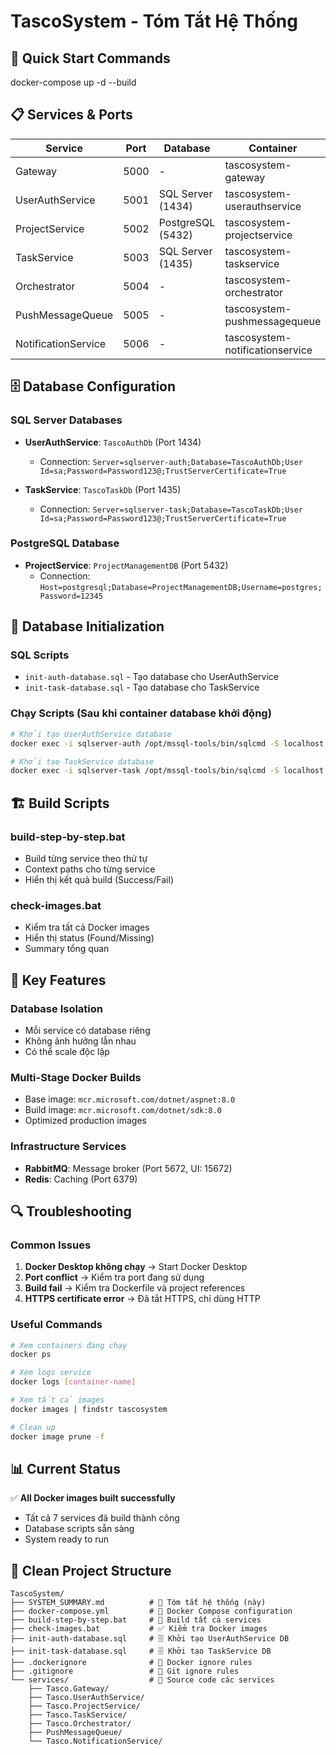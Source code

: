 # TascoSystem - Tóm Tắt Hệ Thống

## 🚀 Quick Start Commands

docker-compose up -d --build

## 📋 Services & Ports

| Service | Port | Database | Container |
|---------|------|----------|-----------|
| Gateway | 5000 | - | tascosystem-gateway |
| UserAuthService | 5001 | SQL Server (1434) | tascosystem-userauthservice |
| ProjectService | 5002 | PostgreSQL (5432) | tascosystem-projectservice |
| TaskService | 5003 | SQL Server (1435) | tascosystem-taskservice |
| Orchestrator | 5004 | - | tascosystem-orchestrator |
| PushMessageQueue | 5005 | - | tascosystem-pushmessagequeue |
| NotificationService | 5006 | - | tascosystem-notificationservice |

## 🗄️ Database Configuration

### SQL Server Databases
- **UserAuthService**: `TascoAuthDb` (Port 1434)
  - Connection: `Server=sqlserver-auth;Database=TascoAuthDb;User Id=sa;Password=Password123@;TrustServerCertificate=True`
  
- **TaskService**: `TascoTaskDb` (Port 1435)  
  - Connection: `Server=sqlserver-task;Database=TascoTaskDb;User Id=sa;Password=Password123@;TrustServerCertificate=True`

### PostgreSQL Database
- **ProjectService**: `ProjectManagementDB` (Port 5432)
  - Connection: `Host=postgresql;Database=ProjectManagementDB;Username=postgres;Password=12345`

## 🔧 Database Initialization

### SQL Scripts
- `init-auth-database.sql` - Tạo database cho UserAuthService
- `init-task-database.sql` - Tạo database cho TaskService  

### Chạy Scripts (Sau khi container database khởi động)
```bash
# Khởi tạo UserAuthService database
docker exec -i sqlserver-auth /opt/mssql-tools/bin/sqlcmd -S localhost -U sa -P "Password123@" -i init-auth-database.sql

# Khởi tạo TaskService database  
docker exec -i sqlserver-task /opt/mssql-tools/bin/sqlcmd -S localhost -U sa -P "Password123@" -i init-task-database.sql
```

## 🏗️ Build Scripts

### build-step-by-step.bat
- Build từng service theo thứ tự
- Context paths cho từng service
- Hiển thị kết quả build (Success/Fail)

### check-images.bat  
- Kiểm tra tất cả Docker images
- Hiển thị status (Found/Missing)
- Summary tổng quan

## 🎯 Key Features

### Database Isolation
- Mỗi service có database riêng
- Không ảnh hưởng lẫn nhau
- Có thể scale độc lập

### Multi-Stage Docker Builds
- Base image: `mcr.microsoft.com/dotnet/aspnet:8.0`
- Build image: `mcr.microsoft.com/dotnet/sdk:8.0`
- Optimized production images

### Infrastructure Services
- **RabbitMQ**: Message broker (Port 5672, UI: 15672)
- **Redis**: Caching (Port 6379)

## 🔍 Troubleshooting

### Common Issues
1. **Docker Desktop không chạy** → Start Docker Desktop
2. **Port conflict** → Kiểm tra port đang sử dụng
3. **Build fail** → Kiểm tra Dockerfile và project references
4. **HTTPS certificate error** → Đã tắt HTTPS, chỉ dùng HTTP

### Useful Commands
```bash
# Xem containers đang chạy
docker ps

# Xem logs service
docker logs [container-name]

# Xem tất cả images
docker images | findstr tascosystem

# Clean up
docker image prune -f

```

## 📊 Current Status
✅ **All Docker images built successfully**
- Tất cả 7 services đã build thành công
- Database scripts sẵn sàng
- System ready to run

## 📁 Clean Project Structure
```
TascoSystem/
├── SYSTEM_SUMMARY.md          # 📖 Tóm tắt hệ thống (này)
├── docker-compose.yml         # 🐳 Docker Compose configuration
├── build-step-by-step.bat     # 🔨 Build tất cả services
├── check-images.bat           # ✅ Kiểm tra Docker images
├── init-auth-database.sql     # 🗄️ Khởi tạo UserAuthService DB
├── init-task-database.sql     # 🗄️ Khởi tạo TaskService DB
├── .dockerignore              # 🚫 Docker ignore rules
├── .gitignore                 # 🚫 Git ignore rules
└── services/                  # 📁 Source code các services
    ├── Tasco.Gateway/
    ├── Tasco.UserAuthService/
    ├── Tasco.ProjectService/
    ├── Tasco.TaskService/
    ├── Tasco.Orchestrator/
    ├── PushMessageQueue/
    └── Tasco.NotificationService/
``` 